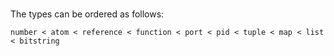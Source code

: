 #

The types can be ordered as follows:

```
number < atom < reference < function < port < pid < tuple < map < list < bitstring
```
